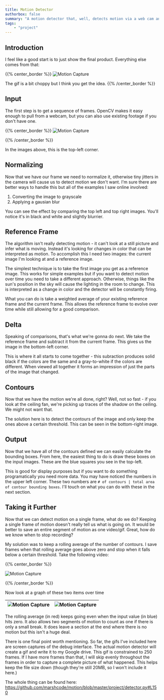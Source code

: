 ```yaml
---
title: Motion Detector
authorbox: false
summary: "A motion detector that, well, detects motion via a web cam and uploads it to google drive"
tags:
    - "project"
---
```


## Introduction
I feel like a good start is to just show the final product. Everything else comes from that:

{{% center_border %}}
![Motion Capture](/hugo_static/img/projects/motion/motion_capture.gif)

The gif is a bit choppy but I think you get the idea.
{{% /center_border %}}

## Input

The first step is to get a sequence of frames. OpenCV makes it easy enough to pull from a webcam, but you can also use existing footage if you don't have one.

{{% center_border %}}
![Motion Capture](/hugo_static/img/projects/motion/star_wars.gif)

{{% /center_border %}}

In the images above, this is the top-left corner.

## Normalizing

Now that we have our frame we need to normalize it, otherwise tiny jitters in the camera will cause us to detect motion we don't want. I'm sure there are better ways to handle this but all of the examples I saw online involved:

1. Converting the image to grayscale
2. Applying a gausian blur

You can see the effect by comparing the top left and top right images.  You'll notice it's in black and white and slightly blurrier.

## Reference Frame

The algorithm isn't really detecting motion - it can't look at a still picture and infer what is moving. Instead it's looking for changes in color that can be interpreted as motion. To accomplish this I need two images: the current image I'm looking at and a reference image. 

The simplest technique is to take the first image you get as a reference image. This works for simple examples but if you want to detect motion over time you need to take a different approach. Otherwise, things like the sun's position in the sky will cause the lighting in the room to change. This is interpreted as a change in color and the detector will be constantly firing. 

What you can do is take a weighted average of your existing reference frame and the current frame. This allows the reference frame to evolve over time while still allowing for a good comparison.

## Delta

Speaking of comparisons, that's what we're gonna do next. We take the reference frame and subtract it from the current frame. This gives us the image in the bottom-left corner. 

This is where it all starts to come together - this subraction produces solid black if the colors are the same and a gray-to-white if the colors are different. When viewed all together it forms an impression of just the parts of the image that changed. 

## Contours

Now that we have the motion we're all done, right? Well, not so fast - if you look at the ceiling fan, we're picking up traces of the shadow on the ceiling. We might not want that. 

The solution here is to detect the contours of the image and only keep the ones above a certain threshold. This can be seen in the bottom-right image. 

## Output

Now that we have all of the contours defined we can easily calculate the bounding boxes. From here, the easiest thing to do is draw these boxes on the input images. These are the blue squares you see in the top-left. 

This is good for display purposes but if you want to do something programatically you need more data. You may have noticed the numbers in the upper left corner. These two numbers are `# of contours | total area of contour bounding boxes`. I'll touch on what you can do with these in the next section.

## Taking it Further

Now that we can detect motion on a single frame, what do we do? Keeping a single frame of motion doesn't really tell us what is going on. It would be better to save an entire segment of motion as one video/gif. Great, how do we know when to stop recording?

My solution was to keep a rolling average of the number of contours. I save frames when that rolling average goes above zero and stop when it falls below a certain threshold. Take the following video:

{{% center_border %}}

![Motion Capture](/hugo_static/img/projects/motion/last_one_i_swear.gif)

{{% /center_border %}}

Now look at a graph of these two items over time

| ![Motion Capture](/hugo_static/img/projects/motion/contour_count.png) | ![Motion Capture](/hugo_static/img/projects/motion/total_contour_area.png)  |
|-----|---|

The rolling average (in red) keeps going even when the input value (in blue) hits zero. It also allows two segments of motion to count as one if there is only a small break.  It does leave a section at the end where there is no motion but this isn't a huge deal.

There is one final point worth mentioning. So far, the gifs I've included here are screen captures of the debug interface. The actual motion detector will create a gif and write it to my Google drive. This gif is constrained to 250 frames. If I have more frames than that, I will skip evenly throughout the frames in order to capture a complete picture of what happened. This helps keep the file size down (though they're still 20MB, so I won't include it here.)

The whole thing can be found here: https://github.com/marshcode/motion/blob/master/project/detector.py#L150